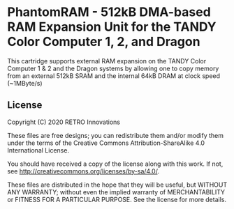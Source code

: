 # PhantomRAM - 512kB DMA-based RAM Expansion Unit for the TANDY Color Computer 1, 2, and Dragon
This cartridge supports external RAM expansion on the TANDY Color Computer 1 & 2 and the Dragon systems by allowing one to copy memory from an external 512kB SRAM and the internal 64kB DRAM at clock speed (~1MByte/s)

## License
Copyright (C) 2020  RETRO Innovations

These files are free designs; you can redistribute them and/or modify
them under the terms of the Creative Commons Attribution-ShareAlike 
4.0 International License.

You should have received a copy of the license along with this
work. If not, see <http://creativecommons.org/licenses/by-sa/4.0/>.

These files are distributed in the hope that they will be useful,
but WITHOUT ANY WARRANTY; without even the implied warranty of
MERCHANTABILITY or FITNESS FOR A PARTICULAR PURPOSE.  See the
license for more details.


